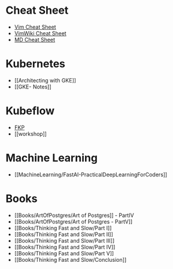 #

# Cheat Sheet

- [Vim Cheat Sheet](https://vim.rtorr.com/)
- [VimWiki Cheat Sheet](http://thedarnedestthing.com/vimwiki%20cheatsheet)
- [MD Cheat Sheet](https://github.com/adam-p/markdown-here/wiki/Markdown-Cheatsheet)

# Kubernetes

- [[Architecting with GKE]]
- [[GKE- Notes]]

# Kubeflow
- [FKP](FKP)
- [[workshop]]

# Machine Learning
- [[MachineLearning/FastAI-PracticalDeepLearningForCoders]]

# Books

- [[Books/ArtOfPostgres/Art of Postgres]] - PartIV
- [[Books/ArtOfPostgres/Art of Postgres - PartV]]
- [[Books/Thinking Fast and Slow/Part I]]
- [[Books/Thinking Fast and Slow/Part II]]
- [[Books/Thinking Fast and Slow/Part III]] 
- [[Books/Thinking Fast and Slow/Part IV]]
- [[Books/Thinking Fast and Slow/Part V]]
- [[Books/Thinking Fast and Slow/Conclusion]]
